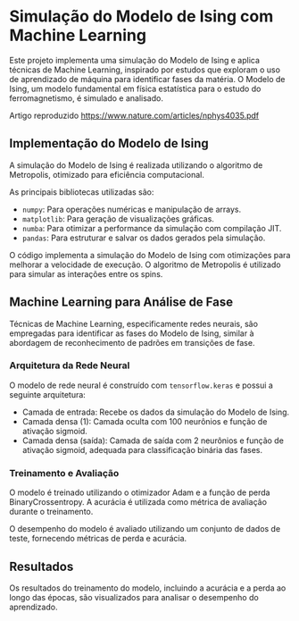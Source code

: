 # Simulação do Modelo de Ising com Machine Learning

Este projeto implementa uma simulação do Modelo de Ising e aplica técnicas de Machine Learning, inspirado por estudos que exploram o uso de aprendizado de máquina para identificar fases da matéria. O Modelo de Ising, um modelo fundamental em física estatística para o estudo do ferromagnetismo, é simulado e analisado.

Artigo reproduzido https://www.nature.com/articles/nphys4035.pdf

## Implementação do Modelo de Ising

A simulação do Modelo de Ising é realizada utilizando o algoritmo de Metropolis, otimizado para eficiência computacional.

As principais bibliotecas utilizadas são:

* `numpy`: Para operações numéricas e manipulação de arrays.
* `matplotlib`: Para geração de visualizações gráficas.
* `numba`: Para otimizar a performance da simulação com compilação JIT. 
* `pandas`: Para estruturar e salvar os dados gerados pela simulação. 

O código implementa a simulação do Modelo de Ising com otimizações para melhorar a velocidade de execução. O algoritmo de Metropolis é utilizado para simular as interações entre os spins.

## Machine Learning para Análise de Fase

Técnicas de Machine Learning, especificamente redes neurais, são empregadas para identificar as fases do Modelo de Ising, similar à abordagem de reconhecimento de padrões em transições de fase.

###   Arquitetura da Rede Neural

O modelo de rede neural é construído com `tensorflow.keras` e possui a seguinte arquitetura:

* Camada de entrada: Recebe os dados da simulação do Modelo de Ising. 
* Camada densa (1): Camada oculta com 100 neurônios e função de ativação sigmoid. 
* Camada densa (saída): Camada de saída com 2 neurônios e função de ativação sigmoid, adequada para classificação binária das fases.

###   Treinamento e Avaliação

O modelo é treinado utilizando o otimizador Adam e a função de perda BinaryCrossentropy. A acurácia é utilizada como métrica de avaliação durante o treinamento.

O desempenho do modelo é avaliado utilizando um conjunto de dados de teste, fornecendo métricas de perda e acurácia. 

## Resultados

Os resultados do treinamento do modelo, incluindo a acurácia e a perda ao longo das épocas, são visualizados para analisar o desempenho do aprendizado.

